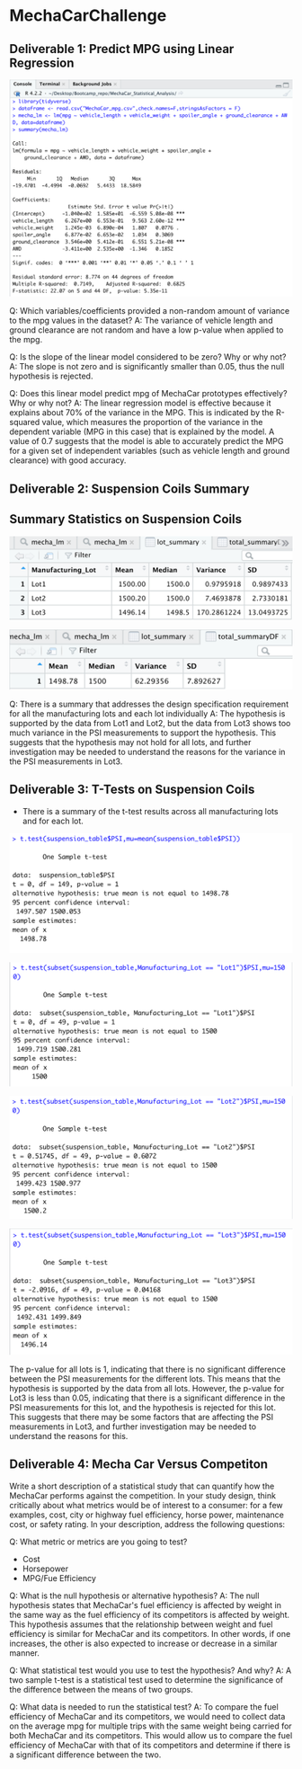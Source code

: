 # MechaCarChallenge
## Deliverable 1: Predict MPG using Linear Regression
![D1_linear_regression.png](/Resources/Photos/D1_linear_regression.png)

Q: Which variables/coefficients provided a non-random amount of variance to the mpg values in the dataset?
A: The variance of vehicle length and ground clearance are not random and have a low p-value when applied to the mpg.

Q: Is the slope of the linear model considered to be zero? Why or why not?
A: The slope is not zero and is significantly smaller than 0.05, thus the null hypothesis is rejected.

Q:  Does this linear model predict mpg of MechaCar prototypes effectively? Why or why not?
A: The linear regression model is effective because it explains about 70% of the variance in the MPG. This is indicated by the R-squared value, which measures the proportion of the variance in the dependent variable (MPG in this case) that is explained by the model. A value of 0.7 suggests that the model is able to accurately predict the MPG for a given set of independent variables (such as vehicle length and ground clearance) with good accuracy.


## Deliverable 2: Suspension Coils Summary

## Summary Statistics on Suspension Coils
![D2_lot_summary.png](/Resources/Photos/D2_lot_summary.png)


![D2_total_summary.png](/Resources/Photos/D2_total_summary.png)

Q: There is a summary that addresses the design specification requirement for all the manufacturing lots and each lot individually
A: The hypothesis is supported by the data from Lot1 and Lot2, but the data from Lot3 shows too much variance in the PSI measurements to support the hypothesis. This suggests that the hypothesis may not hold for all lots, and further investigation may be needed to understand the reasons for the variance in the PSI measurements in Lot3.



## Deliverable 3: T-Tests on Suspension Coils

- There is a summary of the t-test results across all manufacturing lots and for each lot.

![ttest_all.png](/Resources/Photos/ttest_all.png)

![ttest_lot1.png](/Resources/Photos/ttest_lot1.png)

![ttest_lot2.png](/Resources/Photos/ttest_lot2.png)

![ttest_lot3.png](/Resources/Photos/ttest_lot3.png)

The p-value for all lots is 1, indicating that there is no significant difference between the PSI measurements for the different lots. This means that the hypothesis is supported by the data from all lots. However, the p-value for Lot3 is less than 0.05, indicating that there is a significant difference in the PSI measurements for this lot, and the hypothesis is rejected for this lot. This suggests that there may be some factors that are affecting the PSI measurements in Lot3, and further investigation may be needed to understand the reasons for this.



## Deliverable 4: Mecha Car Versus Competiton

Write a short description of a statistical study that can quantify how the MechaCar performs against the competition. In your study design, think critically about what metrics would be of interest to a consumer: for a few examples, cost, city or highway fuel efficiency, horse power, maintenance cost, or safety rating.
In your description, address the following questions:

Q: What metric or metrics are you going to test?
- Cost
- Horsepower 
- MPG/Fue Efficiency 

Q: What is the null hypothesis or alternative hypothesis?
A: The null hypothesis states that MechaCar's fuel efficiency is affected by weight in the same way as the fuel efficiency of its competitors is affected by weight. This hypothesis assumes that the relationship between weight and fuel efficiency is similar for MechaCar and its competitors. In other words, if one increases, the other is also expected to increase or decrease in a similar manner.

Q: What statistical test would you use to test the hypothesis? And why?
A: A two sample t-test is a statistical test used to determine the significance of the difference between the means of two groups.

Q: What data is needed to run the statistical test?
A: To compare the fuel efficiency of MechaCar and its competitors, we would need to collect data on the average mpg for multiple trips with the same weight being carried for both MechaCar and its competitors. This would allow us to compare the fuel efficiency of MechaCar with that of its competitors and determine if there is a significant difference between the two.